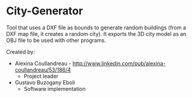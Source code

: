 City-Generator
==============

Tool that uses a DXF file as bounds to generate random buildings (from a DXF map file, it creates a random city). It exports the 3D city model as an OBJ file to be used with other programs.

Created by:

- Alexina Coullandreau - http://www.linkedin.com/pub/alexina-coullandreau/53/186/4
	- Project leader
- Gustavo Buzogany Eboli
	- Software implementation
